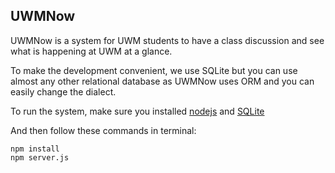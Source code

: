 UWMNow
------
UWMNow is a system for UWM students to have a class discussion and see what is happening at UWM at a glance.

To make the development convenient, we use SQLite but you can use almost any other relational database as UWMNow uses ORM and you can easily change the dialect.

To run the system, make sure you installed [nodejs](https://nodejs.org/) and [SQLite](http://www.tutorialspoint.com/sqlite/sqlite_installation.htm)

And then follow these commands in terminal:

    npm install
    npm server.js
